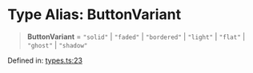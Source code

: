 # Type Alias: ButtonVariant

> **ButtonVariant** = `"solid"` \| `"faded"` \| `"bordered"` \| `"light"` \| `"flat"` \| `"ghost"` \| `"shadow"`

Defined in: [types.ts:23](https://github.com/laruss/react-text-game/blob/7602514695c2b4f79da2fb62137ed33ba5572ba4/packages/core/src/types.ts#L23)
